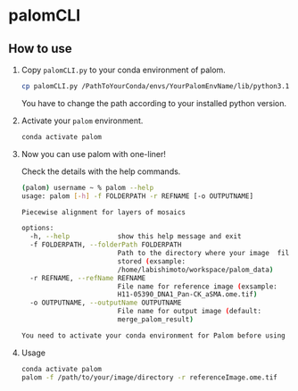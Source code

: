 # palomCLI

## How to use

1. Copy `palomCLI.py` to your conda environment of palom.

    ```sh
    cp palomCLI.py /PathToYourConda/envs/YourPalomEnvName/lib/python3.10/site-packages/palom/cli/palomCLI.py
    ```

    You have to change the path according to your installed python version.

1. Activate your `palom` environment.

    ```sh
    conda activate palom
    ```

1. Now you can use palom with one-liner!

    Check the details with the help commands.

    ```sh
    (palom) username ~ % palom --help
    usage: palom [-h] -f FOLDERPATH -r REFNAME [-o OUTPUTNAME]

    Piecewise alignment for layers of mosaics

    options:
      -h, --help            show this help message and exit
      -f FOLDERPATH, --folderPath FOLDERPATH
                            Path to the directory where your image  files are
                            stored (exsample:
                            /home/labishimoto/workspace/palom_data)
      -r REFNAME, --refName REFNAME
                            File name for reference image (exsample:
                            H11-05390_DNA1_Pan-CK_aSMA.ome.tif)
      -o OUTPUTNAME, --outputName OUTPUTNAME
                            File name for output image (default:
                            merge_palom_result)

    You need to activate your conda environment for Palom before using ME
    ```

1. Usage

    ```sh
    conda activate palom
    palom -f /path/to/your/image/directory -r referenceImage.ome.tif
    ```
